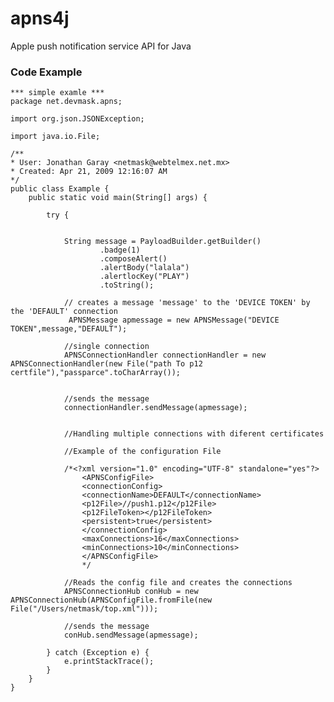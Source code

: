 apns4j
====================================
Apple push notification service API for Java

### Code Example

    *** simple examle ***
    package net.devmask.apns;

    import org.json.JSONException;

    import java.io.File;

    /**
    * User: Jonathan Garay <netmask@webtelmex.net.mx>
    * Created: Apr 21, 2009 12:16:07 AM
    */
    public class Example {
        public static void main(String[] args) {

            try {


                String message = PayloadBuilder.getBuilder()
                        .badge(1)
                        .composeAlert()
                        .alertBody("lalala")
                        .alertlocKey("PLAY")
                        .toString();

                // creates a message 'message' to the 'DEVICE TOKEN' by the 'DEFAULT' connection
                 APNSMessage apmessage = new APNSMessage("DEVICE TOKEN",message,"DEFAULT");

                //single connection
                APNSConnectionHandler connectionHandler = new APNSConnectionHandler(new File("path To p12 certfile"),"passparce".toCharArray());


                //sends the message
                connectionHandler.sendMessage(apmessage);


                //Handling multiple connections with diferent certificates

                //Example of the configuration File

                /*<?xml version="1.0" encoding="UTF-8" standalone="yes"?>
                    <APNSConfigFile>
                    <connectionConfig>
                    <connectionName>DEFAULT</connectionName>
                    <p12File>//push1.p12</p12File>
                    <p12FileToken></p12FileToken>
                    <persistent>true</persistent>
                    </connectionConfig>
                    <maxConnections>16</maxConnections>
                    <minConnections>10</minConnections>
                    </APNSConfigFile>
                    */

                //Reads the config file and creates the connections
                APNSConnectionHub conHub = new APNSConnectionHub(APNSConfigFile.fromFile(new File("/Users/netmask/top.xml")));

                //sends the message
                conHub.sendMessage(apmessage);

            } catch (Exception e) {
                e.printStackTrace();
            }
        }
    }
